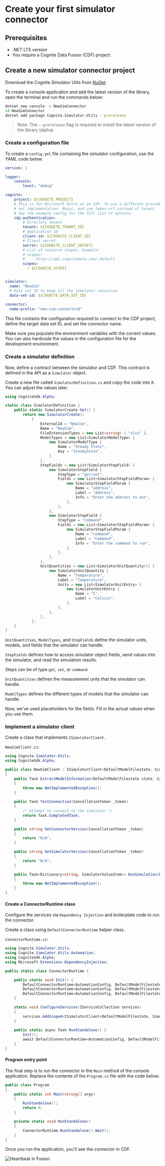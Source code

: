 # Create your first simulator connector

## Prerequisites

  - .NET LTS version
  - You require a Cognite Data Fusion (CDF) project.

## Create a new simulator connector project

Download the Cognite Simulator Utils from [NuGet](https://www.nuget.org/packages/Cognite.Simulator.Utils/).

To create a console application and add the latest version of the library, open the terminal and run the commands below:

```sh
dotnet new console -o NewSimConnector
cd NewSimConnector
dotnet add package Cognite.Simulator.Utils --prerelease
```
> Note: The `--prerelease` flag is required to install the latest version of the library (alpha).

### Create a configuration file

To create a `config.yml` file containing the simulator configuration, use the YAML code below:

```yaml
version: 1

logger:
    console:
        level: "debug"

cognite:
    project: ${COGNITE_PROJECT}
    # This is for Microsoft Entra as an IdP. To use a different provider:
    # set implementation: Basic, and use token-url instead of tenant.
    # See the example config for the full list of options.
    idp-authentication:
        # Directory tenant
        tenant: ${COGNITE_TENANT_ID}
        # Application ID
        client-id: ${COGNITE_CLIENT_ID}
        # Client secret
        secret: ${COGNITE_CLIENT_SECRET}
        # List of resource scopes. Example:
        # scopes:
        #   - https://api.cognitedata.com/.default
        scopes:
          - ${COGNITE_SCOPE}


simulator:
  name: "NewSim"
  # Data set ID to keep all the simulator resources
  data-set-id: ${COGNITE_DATA_SET_ID}
    
connector:
  name-prefix: "new-sim-connector@"
```

This file contains the configuration required to connect to the CDF project, define the target data set ID, and set the connector name.

Make sure you populate the environment variables with the correct values. You can also hardcode the values in the configuration file for the development environment.

### Create a simulator definition

Now, define a contract between the simulator and CDF. This contract is defined in the API as a `Simulator` object.

Create a new file called `SimulatorDefinition.cs` and copy the code into it. You can adjust the values later.

```csharp
using CogniteSdk.Alpha;

static class SimulatorDefinition {
    public static SimulatorCreate Get() {
        return new SimulatorCreate()
            {
                ExternalId = "NewSim",
                Name = "NewSim",
                FileExtensionTypes = new List<string> { "xlsx" },
                ModelTypes = new List<SimulatorModelType> {
                    new SimulatorModelType {
                        Name = "Steady State",
                        Key = "SteadyState",
                    }
                },
                StepFields = new List<SimulatorStepField> {
                    new SimulatorStepField {
                        StepType = "get/set",
                        Fields = new List<SimulatorStepFieldParam> {
                            new SimulatorStepFieldParam {
                                Name = "address",
                                Label = "Address",
                                Info = "Enter the address to set",
                            },
                        },
                    },
                    new SimulatorStepField {
                        StepType = "command",
                        Fields = new List<SimulatorStepFieldParam> {
                            new SimulatorStepFieldParam {
                                Name = "command",
                                Label = "Command",
                                Info = "Enter the command to run",
                            },
                        },
                    },
                },
                UnitQuantities = new List<SimulatorUnitQuantity>() {
                    new SimulatorUnitQuantity {
                        Name = "Temperature",
                        Label = "Temperature",
                        Units = new List<SimulatorUnitEntry> {
                            new SimulatorUnitEntry {
                                Name = "C",
                                Label = "Celsius",
                            },
                        },
                    },
                },
            };
    }
}
```

`UnitQuantities`, `ModelTypes`, and `StepFields` define the simulator units, models, and fields that the simulator can handle.

`StepFields` defines how to access simulator object fields, send values into the simulator, and read the simulation results.

Steps can be of type `get`, `set`, or `command`.

`UnitQuantities` defines the measurement units that the simulator can handle.

`ModelTypes` defines the different types of models that the simulator can handle.

Now, we've used placeholders for the fields. Fill in the actual values when you use them.

### Implement a simulator client

Create a class that implements `ISimulatorClient`.

`NewSimClient.cs`:
```csharp
using Cognite.Simulator.Utils;
using CogniteSdk.Alpha;

public class NewSimClient : ISimulatorClient<DefaultModelFilestate, SimulatorRoutineRevision>
{
    public Task ExtractModelInformation(DefaultModelFilestate state, CancellationToken _token)
    {
        throw new NotImplementedException();
    }
    
    public Task TestConnection(CancellationToken _token)
    {
        /* Attempt to connect to the simulator */
        return Task.CompletedTask;
    }

    public string GetConnectorVersion(CancellationToken _token)
    {
        return "N/A";
    }

    public string GetSimulatorVersion(CancellationToken _token)
    {
        return "N/A";
    }

    public Task<Dictionary<string, SimulatorValueItem>> RunSimulation(DefaultModelFilestate modelState, SimulatorRoutineRevision simulationConfiguration, Dictionary<string, SimulatorValueItem> inputData, CancellationToken _token)
    {
        throw new NotImplementedException();
    }
}
```
<!--We will implement the methods in the `NewSimClient` class later.-->

#### Create a ConnectorRuntime class

Configure the services via `Dependency Injection` and boilerplate code to run the connector.

Create a class using `DefaultConnectorRuntime` helper class.

`ConnectorRuntime.cs`:
```csharp
using Cognite.Simulator.Utils;
using Cognite.Simulator.Utils.Automation;
using CogniteSdk.Alpha;
using Microsoft.Extensions.DependencyInjection;

public static class ConnectorRuntime {

    public static void Init() {
        DefaultConnectorRuntime<AutomationConfig, DefaultModelFilestate, DefaultModelFileStatePoco>.ConfigureServices = ConfigureServices;
        DefaultConnectorRuntime<AutomationConfig, DefaultModelFilestate, DefaultModelFileStatePoco>.ConnectorName = "NewSim";
        DefaultConnectorRuntime<AutomationConfig, DefaultModelFilestate, DefaultModelFileStatePoco>.SimulatorDefinition = SimulatorDefinition.Get();
    }

    static void ConfigureServices(IServiceCollection services)
    {
        services.AddScoped<ISimulatorClient<DefaultModelFilestate, SimulatorRoutineRevision>, NewSimClient>();
    }
    
    public static async Task RunStandalone() {
        Init();
        await DefaultConnectorRuntime<AutomationConfig, DefaultModelFilestate, DefaultModelFileStatePoco>.RunStandalone().ConfigureAwait(false);
    }
}
```

#### Program entry point

The final step is to run the connector in the `Main` method of the console application.
Replace the contents of the `Program.cs` file with the code below:

```csharp
public class Program
{
    public static int Main(string[] args)
    {
        RunStandalone();
        return 0;
    }

    private static void RunStandalone()
    {
        ConnectorRuntime.RunStandalone().Wait();
    }
}
```

Once you run the application, you'll see the connector in CDF.
<!--Change this line The connector can't do much yet, but it reports its "heartbeat" to the Cognite Data Fusion platform.-->

![Heartbeat in Fusion](../images/screenshot-heartbeat.png)